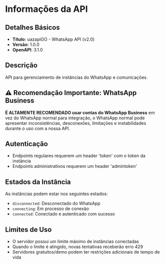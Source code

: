 # Informações da API

## Detalhes Básicos

- **Título**: uazapiGO - WhatsApp API (v2.0)
- **Versão**: 1.0.0
- **OpenAPI**: 3.1.0

## Descrição

API para gerenciamento de instâncias do WhatsApp e comunicações.

## ⚠️ Recomendação Importante: WhatsApp Business

**É ALTAMENTE RECOMENDADO usar contas do WhatsApp Business** em vez do WhatsApp normal para integração, o WhatsApp normal pode apresentar inconsistências, desconexões, limitações e instabilidades durante o uso com a nossa API.

## Autenticação

- Endpoints regulares requerem um header 'token' com o token da instância
- Endpoints administrativos requerem um header 'admintoken'

## Estados da Instância

As instâncias podem estar nos seguintes estados:

- `disconnected`: Desconectado do WhatsApp
- `connecting`: Em processo de conexão
- `connected`: Conectado e autenticado com sucesso

## Limites de Uso

- O servidor possui um limite máximo de instâncias conectadas
- Quando o limite é atingido, novas tentativas receberão erro 429
- Servidores gratuitos/demo podem ter restrições adicionais de tempo de vida
